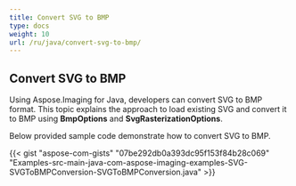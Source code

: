 ```yaml
---
title: Convert SVG to BMP
type: docs
weight: 10
url: /ru/java/convert-svg-to-bmp/
---
```


## **Convert SVG to BMP**
Using Aspose.Imaging for Java, developers can convert SVG to BMP format. This topic explains the approach to load existing SVG and convert it to BMP using **BmpOptions** and **SvgRasterizationOptions**.

Below provided sample code demonstrate how to convert SVG to BMP.

{{< gist "aspose-com-gists" "07be292db0a393dc95f153f84b28c069" "Examples-src-main-java-com-aspose-imaging-examples-SVG-SVGToBMPConversion-SVGToBMPConversion.java" >}}
